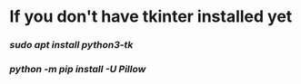 # If you don't have tkinter installed yet
### *sudo apt install python3-tk*
### *python -m pip install -U Pillow*
